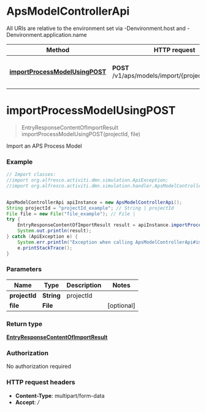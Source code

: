 # ApsModelControllerApi

All URIs are relative to the environment set via -Denvironment.host and -Denvironment.application.name

Method | HTTP request | Description
------------- | ------------- | -------------
[**importProcessModelUsingPOST**](ApsModelControllerApi.md#importProcessModelUsingPOST) | **POST** /v1/aps/models/import/{projectId}/process | Import an APS Process Model

<a name="importProcessModelUsingPOST"></a>
# **importProcessModelUsingPOST**
> EntryResponseContentOfImportResult importProcessModelUsingPOST(projectId, file)

Import an APS Process Model

### Example
```java
// Import classes:
//import org.alfresco.activiti.dmn.simulation.ApiException;
//import org.alfresco.activiti.dmn.simulation.handler.ApsModelControllerApi;


ApsModelControllerApi apiInstance = new ApsModelControllerApi();
String projectId = "projectId_example"; // String | projectId
File file = new File("file_example"); // File | 
try {
    EntryResponseContentOfImportResult result = apiInstance.importProcessModelUsingPOST(projectId, file);
    System.out.println(result);
} catch (ApiException e) {
    System.err.println("Exception when calling ApsModelControllerApi#importProcessModelUsingPOST");
    e.printStackTrace();
}
```

### Parameters

Name | Type | Description  | Notes
------------- | ------------- | ------------- | -------------
 **projectId** | **String**| projectId |
 **file** | **File**|  | [optional]

### Return type

[**EntryResponseContentOfImportResult**](EntryResponseContentOfImportResult.md)

### Authorization

No authorization required

### HTTP request headers

 - **Content-Type**: multipart/form-data
 - **Accept**: */*

